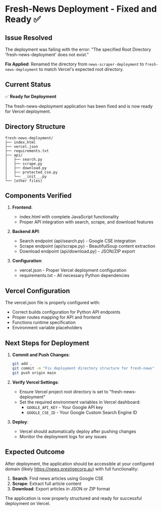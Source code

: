 # Fresh-News Deployment - Fixed and Ready ✅

## Issue Resolved

The deployment was failing with the error: "The specified Root Directory 'fresh-news-deployment' does not exist."

**Fix Applied**: Renamed the directory from `news-scraper-deployment` to `fresh-news-deployment` to match Vercel's expected root directory.

## Current Status

✅ **Ready for Deployment**

The fresh-news-deployment application has been fixed and is now ready for Vercel deployment.

## Directory Structure

```
fresh-news-deployment/
├── index.html
├── vercel.json
├── requirements.txt
├── api/
│   ├── search.py
│   ├── scrape.py
│   ├── download.py
│   ├── protected_cse.py
│   └── __init__.py
└── [other files]
```

## Components Verified

1. **Frontend**:
   - index.html with complete JavaScript functionality
   - Proper API integration with search, scrape, and download features

2. **Backend API**:
   - Search endpoint (api/search.py) - Google CSE integration
   - Scrape endpoint (api/scrape.py) - BeautifulSoup content extraction
   - Download endpoint (api/download.py) - JSON/ZIP export

3. **Configuration**:
   - vercel.json - Proper Vercel deployment configuration
   - requirements.txt - All necessary Python dependencies

## Vercel Configuration

The vercel.json file is properly configured with:
- Correct builds configuration for Python API endpoints
- Proper routes mapping for API and frontend
- Functions runtime specification
- Environment variable placeholders

## Next Steps for Deployment

1. **Commit and Push Changes**:
   ```bash
   git add .
   git commit -m "Fix deployment directory structure for fresh-news"
   git push origin main
   ```

2. **Verify Vercel Settings**:
   - Ensure Vercel project root directory is set to "fresh-news-deployment"
   - Set the required environment variables in Vercel dashboard:
     - `GOOGLE_API_KEY` - Your Google API key
     - `GOOGLE_CSE_ID` - Your Google Custom Search Engine ID

3. **Deploy**:
   - Vercel should automatically deploy after pushing changes
   - Monitor the deployment logs for any issues

## Expected Outcome

After deployment, the application should be accessible at your configured domain (likely https://news.prestigecorp.au) with full functionality:

1. **Search**: Find news articles using Google CSE
2. **Scrape**: Extract full article content
3. **Download**: Export articles in JSON or ZIP format

The application is now properly structured and ready for successful deployment on Vercel.